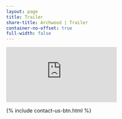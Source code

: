 ```yaml
---
layout: page
title: Trailer
share-title: Archwood | Trailer
container-no-offset: true
full-width: false
---
```


<head> 
    <link rel="canonical" href="https://archwoodassistedliving.com"/>
</head> 


<div>
    <link rel="stylesheet" href="../assets/css/container-video.css">
    <div class="container-video">
        <iframe
            src="https://player.vimeo.com/video/900206967?loop=1&amp;badge=0&amp;autopause=0&amp;player_id=0&amp;app_id=58479" 
            frameborder="0" 
            allow="accelerometer; autoplay; fullscreen" 
            title="Archwood Assisted Living"
            loading="lazy">
        </iframe>
    </div>
    <script src="https://player.vimeo.com/api/player.js" async></script>
</div>


{% include contact-us-btn.html %}